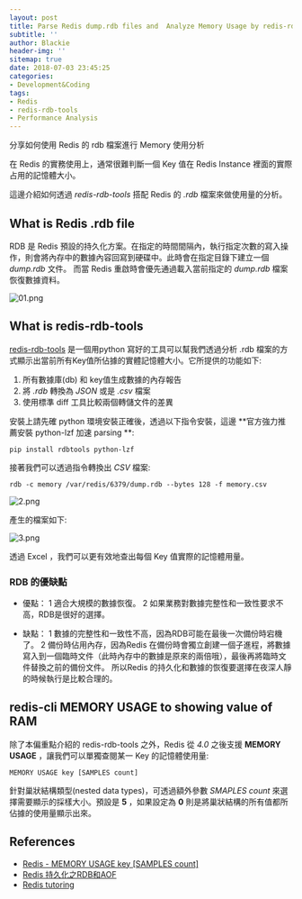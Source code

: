```yaml
---
layout: post
title: Parse Redis dump.rdb files and  Analyze Memory Usage by redis-rdb-tools
subtitle: ''
author: Blackie
header-img: ''
sitemap: true
date: 2018-07-03 23:45:25
categories:
- Development&Coding
tags:
- Redis
- redis-rdb-tools
- Performance Analysis
---
```


分享如何使用 Redis 的 rdb 檔案進行 Memory 使用分析

<!-- More -->

在 Redis 的實務使用上，通常很難判斷一個 Key 值在 Redis Instance 裡面的實際占用的記憶體大小。

這邊介紹如何透過 *redis-rdb-tools* 搭配 Redis 的 *.rdb* 檔案來做使用量的分析。

## What is Redis .rdb file ##

RDB 是 Redis 預設的持久化方案。在指定的時間間隔內，執行指定次數的寫入操作，則會將內存中的數據內容回寫到硬碟中。此時會在指定目錄下建立一個 *dump.rdb* 文件。 而當 Redis 重啟時會優先通過載入當前指定的 *dump.rdb* 檔案恢復數據資料。

![01.png](01.png)

## What is redis-rdb-tools ##

[redis-rdb-tools](https://github.com/sripathikrishnan/redis-rdb-tools) 是一個用python 寫好的工具可以幫我們透過分析 .rdb 檔案的方式顯示出當前所有Key值所佔據的實體記憶體大小。它所提供的功能如下:

1. 所有數據庫(db) 和 key值生成數據的內存報告
2. 將 *.rdb* 轉換為 *JSON* 或是 *.csv* 檔案
3. 使用標準 diff 工具比較兩個轉儲文件的差異


安裝上請先確 python 環境安裝正確後，透過以下指令安裝，這邊 **官方強力推薦安裝 python-lzf 加速 parsing **:

    pip install rdbtools python-lzf

接著我們可以透過指令轉換出 *CSV* 檔案:

    rdb -c memory /var/redis/6379/dump.rdb --bytes 128 -f memory.csv

![2.png](2.png)

產生的檔案如下:

![3.png](3.png)

透過 Excel ，我們可以更有效地查出每個 Key 值實際的記憶體用量。

### RDB 的優缺點 ###

- 優點：
    1 適合大規模的數據恢復。
    2 如果業務對數據完整性和一致性要求不高，RDB是很好的選擇。

- 缺點：
    1 數據的完整性和一致性不高，因為RDB可能在最後一次備份時宕機了。
    2 備份時佔用內存，因為Redis 在備份時會獨立創建一個子進程，將數據寫入到一個臨時文件（此時內存中的數據是原來的兩倍哦），最後再將臨時文件替換之前的備份文件。
    所以Redis 的持久化和數據的恢復要選擇在夜深人靜的時候執行是比較合理的。

## redis-cli MEMORY USAGE to showing value of RAM ##

除了本偏重點介紹的 redis-rdb-tools 之外，Redis 從 *4.0* 之後支援 **MEMORY USAGE** ，讓我們可以單獨查閱某一 Key 的記憶體使用量:

    MEMORY USAGE key [SAMPLES count]

針對巢狀結構類型(nested data types)，可透過額外參數 *SMAPLES count* 來選擇需要顯示的採樣大小。預設是 **5** ，如果設定為 **0** 則是將巢狀結構的所有值都所佔據的使用量顯示出來。

## References ##

- [Redis - MEMORY USAGE key [SAMPLES count]](https://redis.io/commands/memory-usage)
- [Redis 持久化之RDB和AOF](https://www.cnblogs.com/itdragon/p/7906481.html)
- [Redis tutoring](https://www.slideshare.net/chentientsai/redis-tutoring?qid=3b458229-d0bc-4a46-84d9-2d66c6148a05&v=&b=&from_search=1)